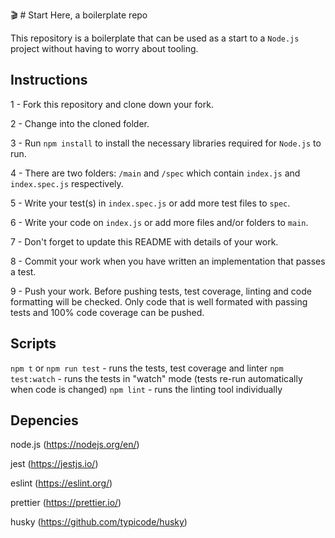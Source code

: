 🎬 # Start Here, a boilerplate repo

This repository is a boilerplate that can be used as a start to a `Node.js` project without having to worry about tooling.

## Instructions

1 - Fork this repository and clone down your fork.

2 - Change into the cloned folder.

3 - Run `npm install` to install the necessary libraries required for `Node.js` to run.

4 - There are two folders: `/main` and `/spec` which contain `index.js` and `index.spec.js` respectively.  

5 - Write your test(s) in `index.spec.js` or add more test files to `spec`.

6 - Write your code on `index.js` or add more files and/or folders to `main`.

7 - Don't forget to update this README with details of your work.

8 - Commit your work when you have written an implementation that passes a test.

9 - Push your work. Before pushing tests, test coverage, linting and code formatting will be checked. Only code that is well formated with passing tests and 100% code coverage can be pushed.

## Scripts

`npm t` or `npm run test` - runs the tests, test coverage and linter
`npm test:watch` - runs the tests in "watch" mode (tests re-run automatically when code is changed)
`npm lint` - runs the linting tool individually

## Depencies

node.js (https://nodejs.org/en/)

jest (https://jestjs.io/)

eslint (https://eslint.org/)

prettier (https://prettier.io/)

husky (https://github.com/typicode/husky)